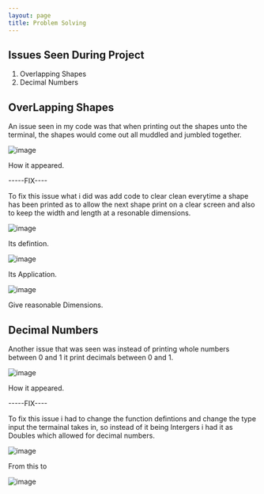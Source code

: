 ```yaml
---
layout: page
title: Problem Solving
---
```


## Issues Seen During Project 
 1. Overlapping Shapes
 2. Decimal Numbers

## OverLapping Shapes
An issue seen in my code was that when printing out the shapes unto the terminal,
the shapes would come out all muddled and jumbled together.

![image](https://github.com/user-attachments/assets/fc41ce9f-16a3-48c9-9c06-b0acf781557f)

How it appeared.


-----FIX----

To fix this issue what i did was add code to clear clean everytime a shape has been printed as to allow the next shape print on a clear screen and also to keep the width and length at a resonable dimensions.

![image](https://github.com/user-attachments/assets/c063a1d8-2b62-428d-b102-0da140d24d0d)

Its defintion. 

![image](https://github.com/user-attachments/assets/c4b0d9da-348f-43d8-ab40-ffd959f5069c)

Its Application.

![image](https://github.com/user-attachments/assets/eef637f0-a7c5-47ee-b272-746bff1f5dee)

Give reasonable Dimensions.

## Decimal Numbers
Another issue that was seen was instead of printing whole numbers between 0 and 1 it print decimals between 0 and 1. 

![image](https://github.com/user-attachments/assets/d18cac98-547e-49de-b366-b99ef98ce6f4)

How it appeared.

-----FIX----

To fix this issue i had to change the function defintions and change the type input the termainal takes in,
so instead of it being Intergers i had it as Doubles which allowed for decimal numbers.

![image](https://github.com/user-attachments/assets/616fbd6a-6ed4-46ef-a7d0-d26c2882f979)

From this to

![image](https://github.com/user-attachments/assets/9677a7f4-b7d3-4652-8ade-83deae9532b1)









